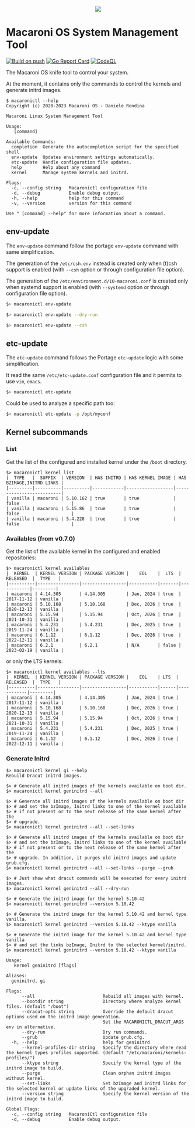<p align="center">
  <img src="https://github.com/macaroni-os/macaroni-site/blob/master/site/static/images/logo.png">
</p>

# Macaroni OS System Management Tool

[![Build on push](https://github.com/macaroni-os/macaronictl/actions/workflows/push.yml/badge.svg)](https://github.com/macaroni-os/macaronictl/actions/workflows/push.yml)
[![Go Report Card](https://goreportcard.com/badge/github.com/macaroni-os/macaronictl)](https://goreportcard.com/report/github.com/macaroni-os/macaronictl)
[![CodeQL](https://github.com/macaroni-os/macaronictl/actions/workflows/codeql-analysis.yml/badge.svg)](https://github.com/macaroni-os/macaronictl/actions/workflows/codeql-analysis.yml)

The Macaroni OS knife tool to control your system.

At the moment, it contains only the commands to control
the kernels and generate initrd images.


```
$ macaronictl --help
Copyright (c) 2020-2023 Macaroni OS - Daniele Rondina

Macaroni Linux System Management Tool

Usage:
   [command]

Available Commands:
  completion  Generate the autocompletion script for the specified shell
  env-update  Updates environment settings automatically.
  etc-update  Handle configuration file updates.
  help        Help about any command
  kernel      Manage system kernels and initrd.

Flags:
  -c, --config string   Macaronictl configuration file
  -d, --debug           Enable debug output.
  -h, --help            help for this command
  -v, --version         version for this command

Use " [command] --help" for more information about a command.
```

## env-update

The `env-update` command follow the portage `env-update` command with
same simplification.

The generation of the `/etc/csh.env` instead is created only when
(t)csh support is enabled (with `--csh` option or through configuration
file option).

The generation of the `/etc/environment.d/10-macaroni.conf` is created only when
systemd support is enabled (with `--systemd` option or through configuration
file option).

```bash
$> macaronictl env-update

$> macaronictl env-update --dry-run

$> macaronictl env-update --csh
```

## etc-update

The `etc-update` command follows the Portage `etc-update` logic with
some simplification.

It read the same `/etc/etc-update.conf` configuration file and it permits to
use `vim`, `emacs`.

```bash
$> macaronictl etc-update
```

Could be used to analyze a specific path too:

```bash
$> macaronictl etc-update -p /opt/myconf
```

## Kernel subcommands

### List

Get the list of the configured and installed kernel under the `/boot` directory.

```
$> macaronictl kernel list
|  TYPE   |  SUFFIX  | VERSION  | HAS INITRD | HAS KERNEL IMAGE | HAS BZIMAGE,INITRD LINKS |
|---------|----------|----------|------------|------------------|--------------------------|
| vanilla | macaroni | 5.10.162 | true       | true             | false                    |
| vanilla | macaroni | 5.15.86  | true       | true             | false                    |
| vanilla | macaroni | 5.4.228  | true       | true             | false                    |
```

### Availables (from v0.7.0)

Get the list of the available kernel in the configured and enabled repositories:

```
$> macaronictl kernel availables
|  KERNEL  | KERNEL VERSION | PACKAGE VERSION |    EOL    |  LTS  |  RELEASED  |  TYPE   |
|----------|----------------|-----------------|-----------|-------|------------|---------|
| macaroni | 4.14.305       | 4.14.305        | Jan, 2024 | true  | 2017-11-12 | vanilla |
| macaroni | 5.10.168       | 5.10.168        | Dec, 2026 | true  | 2020-12-13 | vanilla |
| macaroni | 5.15.94        | 5.15.94         | Oct, 2026 | true  | 2021-10-31 | vanilla |
| macaroni | 5.4.231        | 5.4.231         | Dec, 2025 | true  | 2019-11-24 | vanilla |
| macaroni | 6.1.12         | 6.1.12          | Dec, 2026 | true  | 2022-12-11 | vanilla |
| macaroni | 6.2.1          | 6.2.1           | N/A       | false | 2023-02-19 | vanilla |

```

or only the LTS kernels:

```
$> macaronictl kernel availables --lts
|  KERNEL  | KERNEL VERSION | PACKAGE VERSION |    EOL    | LTS  |  RELEASED  |  TYPE   |
|----------|----------------|-----------------|-----------|------|------------|---------|
| macaroni | 4.14.305       | 4.14.305        | Jan, 2024 | true | 2017-11-12 | vanilla |
| macaroni | 5.10.168       | 5.10.168        | Dec, 2026 | true | 2020-12-13 | vanilla |
| macaroni | 5.15.94        | 5.15.94         | Oct, 2026 | true | 2021-10-31 | vanilla |
| macaroni | 5.4.231        | 5.4.231         | Dec, 2025 | true | 2019-11-24 | vanilla |
| macaroni | 6.1.12         | 6.1.12          | Dec, 2026 | true | 2022-12-11 | vanilla |

```


### Generate Initrd

```
$> macaronictl kernel gi --help
Rebuild Dracut initrd images.

$> # Generate all initrd images of the kernels available on boot dir.
$> macaronictl kernel geninitrd --all

$> # Generate all initrd images of the kernels available on boot dir
$> # and set the bzImage, Initrd links to one of the kernel available
$> # if not present or to the next release of the same kernel after the
$> # upgrade.
$> macaronictl kernel geninitrd --all --set-links

$> # Generate all initrd images of the kernels available on boot dir
$> # and set the bzImage, Initrd links to one of the kernel available
$> # if not present or to the next release of the same kernel after the
$> # upgrade. In addition, it purges old initrd images and update grub.cfg.
$> macaronictl kernel geninitrd --all --set-links --purge --grub

$> # Just show what dracut commands will be executed for every initrd images.
$> macaronictl kernel geninitrd --all --dry-run

$> # Generate the initrd image for the kernel 5.10.42
$> macaronictl kernel geninitrd --version 5.10.42

$> # Generate the initrd image for the kernel 5.10.42 and kernel type vanilla.
$> macaronictl kernel geninitrd --version 5.10.42 --ktype vanilla

$> # Generate the initrd image for the kernel 5.10.42 and kernel type vanilla
$> # and set the links bzImage, Initrd to the selected kernel/initrd.
$> macaronictl kernel geninitrd --version 5.10.42 --ktype vanilla

Usage:
   kernel geninitrd [flags]

Aliases:
  geninitrd, gi

Flags:
      --all                          Rebuild all images with kernel.
      --bootdir string               Directory where analyze kernel files. (default "/boot")
      --dracut-opts string           Override the default dracut options used on the initrd image generation.
                                     Set the MACARONICTL_DRACUT_ARGS env in alternative.
      --dry-run                      Dry run commands.
      --grub                         Update grub.cfg.
  -h, --help                         help for geninitrd
      --kernel-profiles-dir string   Specify the directory where read the kernel types profiles supported. (default "/etc/macaroni/kernels-profiles/")
      --ktype string                 Specify the kernel type of the initrd image to build.
      --purge                        Clean orphan initrd images without kernel.
      --set-links                    Set bzImage and Initrd links for the selected kernel or update links of the upgraded kernel.
      --version string               Specify the kernel version of the initrd image to build.

Global Flags:
  -c, --config string   MacaroniCtl configuration file
  -d, --debug           Enable debug output.
```

